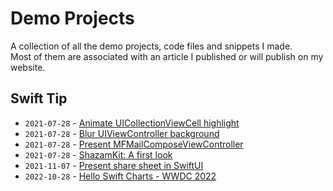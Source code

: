# Demo Projects

A collection of all the demo projects, code files and snippets I made.
<br>
Most of them are associated with an article I published or will publish on my website.

## Swift Tip

- `2021-07-28` - [Animate UICollectionViewCell highlight](https://github.com/Yaacoub-Organisation/animate-uicollectionviewcell-highlight.git)
- `2021-07-28` - [Blur UIViewController background](https://github.com/Yaacoub-Organisation/blur-uiviewcontroller-background.git)
- `2021-07-28` - [Present MFMailComposeViewController](https://github.com/Yaacoub-Organisation/present-mfmailcomposeviewcontroller.git)
- `2021-07-28` - [ShazamKit: A first look](https://github.com/Yaacoub-Organisation/shazamkit-a-first-look.git)
- `2021-11-07` - [Present share sheet in SwiftUI](https://github.com/Yaacoub-Organisation/present-share-sheet-in-swiftui.git)
- `2022-10-28` - [Hello Swift Charts - WWDC 2022](https://github.com/Yaacoub-Organisation/hello-swift-charts-wwdc-2022.git)
